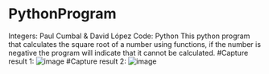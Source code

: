 # PythonProgram
Integers: Paul Cumbal & David López
Code: Python
This python program that calculates the square root of a number using functions, if the number is negative the program will indicate that it cannot be calculated.
#Capture result 1:
![image](https://github.com/paulcc18/PythonProgram/assets/170490551/858dec61-f77e-4e14-bdbf-b5a904968913)
#Capture result 2:
![image](https://github.com/paulcc18/PythonProgram/assets/170490551/04c98c9d-44c9-42f8-8fec-e4c8dcb3fbdc)


